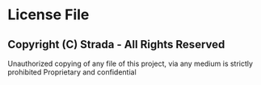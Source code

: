 # License File

## Copyright (C) Strada - All Rights Reserved

Unauthorized copying of any file of this project, via any medium is strictly prohibited
Proprietary and confidential